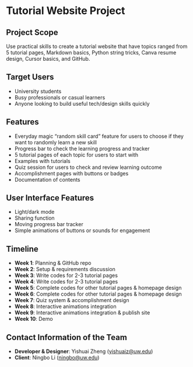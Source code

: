 # Tutorial Website Project

## Project Scope
Use practical skills to create a tutorial website that have topics ranged from 5 tutorial pages, Markdown basics, Python string tricks, Canva resume design, Cursor basics, and GitHub.


## Target Users
- University students
- Busy professionals or casual learners
- Anyone looking to build useful tech/design skills quickly


## Features
- Everyday magic “random skill card” feature for users to choose if they want to randomly learn a new skill
- Progress bar to check the learning progress and tracker
- 5 tutorial pages of each topic for users to start with
- Examples with tutorials
- Quiz session for users to check and review learning outcome
- Accomplishment pages with buttons or badges
- Documentation of contents


## User Interface Features
- Light/dark mode
- Sharing function
- Moving progress bar tracker
- Simple animations of buttons or sounds for engagement


## Timeline
- **Week 1**: Planning & GitHub repo
- **Week 2**: Setup & requirements discussion
- **Week 3**: Write codes for 2-3 tutorial pages
- **Week 4**: Write codes for 2-3 tutorial pages
- **Week 5**: Complete codes for other tutorial pages & homepage design
- **Week 6**: Complete codes for other tutorial pages & homepage design
- **Week 7**: Quiz system & accomplishment design
- **Week 8**: Interactive animations integration
- **Week 9**: Interactive animations integration & publish site
- **Week 10**: Demo


## Contact Information of the Team
- **Developer & Designer**: Yishuai Zheng (yishuaiz@uw.edu)
- **Client**: Ningbo Li (ningbo@uw.edu)

